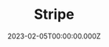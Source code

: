 ---
title: Stripe
website: https://stripe.com/
date: 2023-02-05T00:00:00.000Z
description: A technology-first approach to payments and finance
tool: ["Commerce"]
draft: false
---